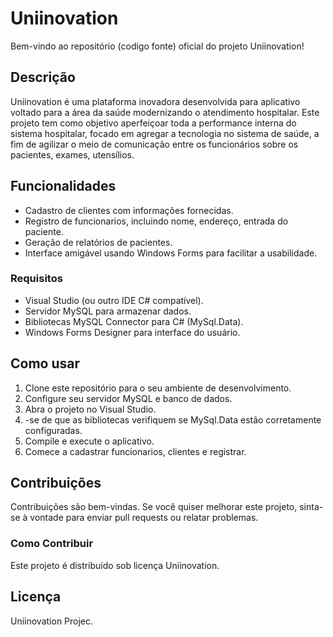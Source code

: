 # Uniinovation
Bem-vindo ao repositório (codigo fonte) oficial do projeto Uniinovation!

## Descrição
Uniinovation é uma plataforma inovadora desenvolvida para aplicativo voltado para a área da saúde modernizando o atendimento hospitalar. Este projeto tem como objetivo aperfeiçoar toda a performance interna do sistema hospitalar, focado em agregar a tecnologia no sistema de saúde, a fim de agilizar o meio de comunicação entre os funcionários sobre os pacientes, exames, utensílios.

## Funcionalidades
- Cadastro de clientes com informações fornecidas.
- Registro de funcionarios, incluindo nome, endereço, entrada do paciente.
- Geração de relatórios de pacientes.
- Interface amigável usando Windows Forms para facilitar a usabilidade.

### Requisitos
- Visual Studio (ou outro IDE C# compatível).
- Servidor MySQL para armazenar dados.
- Bibliotecas MySQL Connector para C# (MySql.Data).
- Windows Forms Designer para interface do usuário.

## Como usar
1. Clone este repositório para o seu ambiente de desenvolvimento.
2. Configure seu servidor MySQL e banco de dados.
3. Abra o projeto no Visual Studio.
4. -se de que as bibliotecas verifiquem se MySql.Data estão corretamente configuradas.
5. Compile e execute o aplicativo.
6. Comece a cadastrar funcionarios, clientes e registrar.

## Contribuições
Contribuições são bem-vindas. Se você quiser melhorar este projeto, sinta-se à vontade para enviar pull requests ou relatar problemas.
### Como Contribuir
Este projeto é distribuído sob licença Uniinovation.
   
## Licença
Uniinovation Projec.
